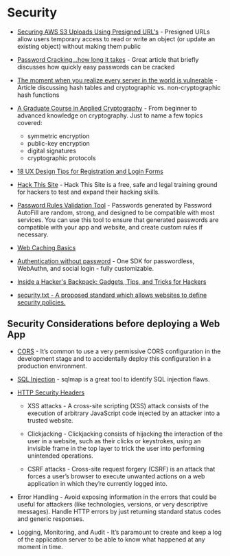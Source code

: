 # Security

* [Securing AWS S3 Uploads Using Presigned URL's](https://medium.com/@aidan.hallett/securing-aws-s3-uploads-using-presigned-urls-aa821c13ae8d) - Presigned URLs allow users temporary access to read or write an object (or update an existing object) without making them public

* [Password Cracking...how long it takes](https://hackernoon.com/20-hours-18-and-11-million-passwords-cracked-c4513f61fdb1) - Great article that briefly discusses how quickly easy passwords can be cracked

* [The moment when you realize every server in the world is vulnerable](https://medium.com/@tashian/hash-table-attack-8e4371fc5261) - Article discussing hash tables and cryptographic vs. non-cryptographic hash functions

* [A Graduate Course in 
Applied Cryptography](https://toc.cryptobook.us/) - From beginner to advanced knowledge on cryptography. Just to name a few topics covered:
    * symmetric encryption
    * public-key encryption
    * digital signatures
    * cryptographic protocols

* [18 UX Design Tips for Registration and Login Forms](https://uxplanet.org/18-ux-design-tips-for-registration-and-login-forms-f897557358ba)

* [Hack This Site](https://www.hackthissite.org) - Hack This Site is a free, safe and legal training ground for hackers to test and expand their hacking skills.

* [Password Rules Validation Tool](https://developer.apple.com/password-rules/) - Passwords generated by Password AutoFill are random, strong, and designed to be compatible with most services. You can use this tool to ensure that generated passwords are compatible with your app and website, and create custom rules if necessary.

* [Web Caching Basics](https://www.digitalocean.com/community/tutorials/web-caching-basics-terminology-http-headers-and-caching-strategies)

* [Authentication without password](https://magic.link) - One SDK for passwordless, WebAuthn, and social login - fully customizable.

* [Inside a Hacker's Backpack: Gadgets, Tips, and Tricks for Hackers](https://hackernoon.com/inside-a-hackers-backpack-gadgets-tips-and-tricks-for-hackers-5i6b31ie)

* [security.txt - A proposed standard which allows websites to define security policies.](https://securitytxt.org/)

## Security Considerations before deploying a Web App

* [CORS](https://www.test-cors.org) - It’s common to use a very permissive CORS configuration in the development stage and to accidentally deploy this configuration in a production environment.

* [SQL Injection](http://sqlmap.org/) - sqlmap is a great tool to identify SQL injection flaws.

* [HTTP Security Headers](https://developer.mozilla.org/en-US/docs/Web/HTTP/Headers#security)
    * XSS attacks - A cross-site scripting (XSS) attack consists of the execution of arbitrary JavaScript code injected by an attacker into a trusted website.

    * Clickjacking - Clickjacking consists of hijacking the interaction of the user in a website, such as their clicks or keystrokes, using an invisible frame in the top layer to trick the user into performing unintended operations.

    * CSRF attacks - Cross-site request forgery (CSRF) is an attack that forces a user’s browser to execute unwanted actions on a web application in which they’re currently logged into.

* Error Handling - Avoid exposing information in the errors that could be useful for attackers (like technologies, versions, or very descriptive messages). Handle HTTP errors by just returning standard status codes and generic responses.

* Logging, Monitoring, and Audit - It’s paramount to create and keep a log of the application server to be able to know what happened at any moment in time.
